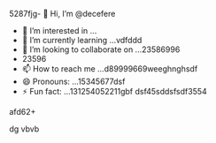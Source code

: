 5287fjg- 👋 Hi, I’m @decefere
- 👀 I’m interested in ...
- 🌱 I’m currently learning ...vdfddd
- 💞️ I’m looking to collaborate on ...23586996
- 23596
- 📫 How to reach me ...d89999669weeghnghsdf
- 😄 Pronouns: ...15345677dsf
- ⚡ Fun fact: ...131254052211gbf
dsf45sddsfsdf3554
<!---455sdffregfb
decefere/decefere is a ✨ special ✨ repository becausfdse its `RE45ADME.md` (this filekjk,j) appears on your GitHub profile.
You can click the Preview link to take a look at your changes.
--->afd62+
dg
vbvb
